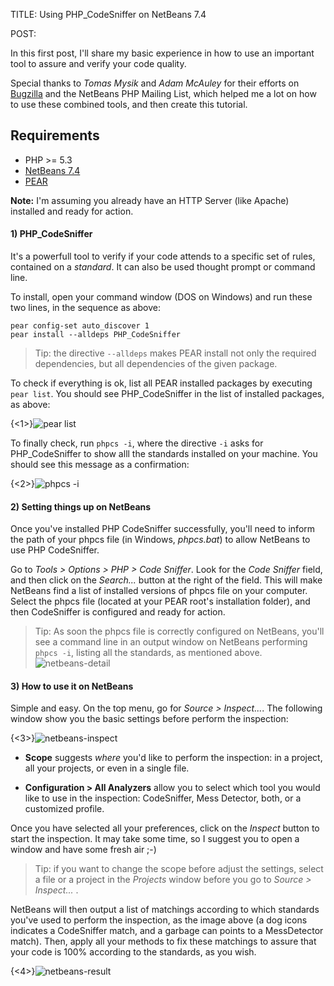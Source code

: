 TITLE: Using PHP_CodeSniffer on NetBeans 7.4

POST:

In this first post, I'll share my basic experience in how to use an important tool to assure and verify your code quality.

Special thanks to *Tomas Mysik* and *Adam McAuley* for their efforts on [Bugzilla](https://netbeans.org/bugzilla/) and the NetBeans PHP Mailing List, which helped me a lot on how to use these combined tools, and then create this tutorial.

## Requirements

* PHP >= 5.3
* [NetBeans 7.4](https://netbeans.org/downloads/)
* [PEAR](http://pear.php.net/)


**Note:** I'm assuming you already have an HTTP Server (like Apache) installed and ready for action.

#### 1) PHP_CodeSniffer
It's a powerfull tool to verify if your code attends to a specific set of rules, contained on a *standard*. It can also be used thought prompt or command line.

To install, open your command window (DOS on Windows) and run these two lines, in the sequence as above:

<div class="livecodeserver">
<pre><code>pear config-set auto_discover 1
pear install --alldeps PHP_CodeSniffer</code></pre>
</div>

> Tip: the directive <code>--alldeps</code> makes PEAR install not only the required dependencies, but all dependencies of the given package.

To check if everything is ok, list all PEAR installed packages by executing <code>pear list</code>. You should see PHP_CodeSniffer in the list of installed packages, as above:

{<1>}![pear list](https://31.media.tumblr.com/1804a084e4183b422495d69cada914bb/tumblr_n0djl16pjE1qjtycto1_1280.png)

To finally check, run <code>phpcs -i</code>, where the directive <code>-i</code> asks for PHP_CodeSniffer to show alll the standards installed on your machine. You should see this message as a confirmation:

{<2>}![phpcs -i](https://31.media.tumblr.com/e376326fa522ab635ee8f593dabbab4b/tumblr_n0djl16pjE1qjtycto2_1280.png)


#### 2) Setting things up on NetBeans

Once you've installed PHP CodeSniffer successfully, you'll need to inform the path of your phpcs file (in Windows, *phpcs.bat*) to allow NetBeans to use  PHP CodeSniffer.

Go to *Tools > Options > PHP > Code Sniffer*. Look for the *Code Sniffer* field, and then click on the *Search...* button at the right of the field. This will make NetBeans find a list of installed versions of phpcs file on your computer.
Select the phpcs file (located at your PEAR root's installation folder), and then CodeSniffer is configured and ready for action.

> Tip: As soon the phpcs file is correctly configured on NetBeans, you'll see a command line in an output window on NetBeans performing `phpcs -i`, listing all the standards, as mentioned above.
	![netbeans-detail](https://24.media.tumblr.com/78e9657b66147781caad3f156e22b2c8/tumblr_n0djl16pjE1qjtycto4_1280.png)

#### 3) How to use it on NetBeans

Simple and easy. On the top menu, go for *Source > Inspect...*. The following window show you the basic settings before perform the inspection:

{<3>}![netbeans-inspect](https://24.media.tumblr.com/9becce15622529fb73f2e054e6c12662/tumblr_n0djl16pjE1qjtycto3_1280.png)

* **Scope** suggests *where* you'd like to perform the inspection: in a project, all your projects, or even in a single file.

* **Configuration > All Analyzers** allow you to select which tool you would like to use in  the inspection: CodeSniffer, Mess Detector, both, or a customized profile.

Once you have selected all your preferences, click on the *Inspect* button to start the inspection. It may take some time, so I suggest you to open a window and have some fresh air ;-)

> Tip: if you want to change the scope before adjust the settings, select a file or a project in the *Projects* window before you go to *Source > Inspect...* . 

NetBeans will then output a list of matchings according to which standards you've used to perform the inspection, as the image above (a dog icons indicates a CodeSniffer match, and a garbage can points to a MessDetector match). Then, apply all your methods to fix these matchings to assure that your code is 100% according to the standards, as you wish.

{<4>}![netbeans-result](https://24.media.tumblr.com/460aea5ca78e43223d53a7406214438e/tumblr_n0djl16pjE1qjtycto5_1280.png)